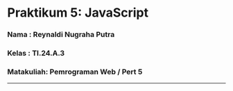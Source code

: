 # Praktikum 5: JavaScript

### Nama      : Reynaldi Nugraha Putra
### Kelas     : TI.24.A.3
### Matakuliah: Pemrograman Web / Pert 5
_______________________________________________________________________________________
